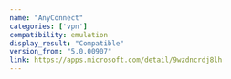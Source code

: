 ```yaml
---
name: "AnyConnect"
categories: ['vpn']
compatibility: emulation
display_result: "Compatible"
version_from: "5.0.00907"
link: https://apps.microsoft.com/detail/9wzdncrdj8lh
---
```

